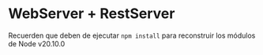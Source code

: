 # WebServer + RestServer

Recuerden que deben de ejecutar ```npm install``` para reconstruir los módulos de Node v20.10.0
